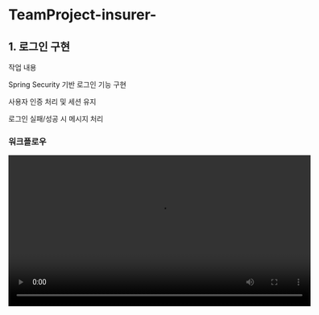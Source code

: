 # TeamProject-insurer-

## 1. 로그인 구현
  작업 내용

  Spring Security 기반 로그인 기능 구현

  사용자 인증 처리 및 세션 유지

  로그인 실패/성공 시 메시지 처리
### 워크플로우
<video src="https://github.com/user-attachments/assets/f956661f-fe26-4ab8-b874-4a85ea76ee44" control width="600" />


## 2. 고객관리
  작업 내용
  
  고객 정보 CRUD (등록, 조회, 수정, 삭제)
  
  외래키 제약조건에 따른 삭제 실패 처리
  
  고객 목록 페이징 처리
### 워크플로우
<video controls width="600">
  <source src="https://github.com/user-attachments/assets/b4330c1f-546b-420a-bcf0-206a5cd94c52" type="video/mp4">
</video>
<video src="https://github.com/hoya950303/TeamProject-insurer-/blob/main/%ED%8C%80%ED%94%84%EB%A1%9C%EC%A0%9D%ED%8A%B8.MP4" control width="600" />
## 3. 피보험자
  작업 내용
  
  피보험자 정보 관리 기능 구현
  
  고객과 연동된 데이터 구조 설계
  
  UI 폼 입력 검증 추가
### 워크플로우
<video controls width="600">
  <source src="https://github.com/user-attachments/assets/7a96faa4-9fb3-4b26-9a34-ee570e021113" type="video/mp4">
</video>
<video src="https://github.com/hoya950303/TeamProject-insurer-/blob/main/%ED%8C%80%ED%94%84%EB%A1%9C%EC%A0%9D%ED%8A%B8.MP4" control width="600" />
## 4. 보험계약
  작업 내용
  
  보험 계약 CRUD 구현
  
  피보험자 및 고객 정보와 연동
  
  계약 상태 및 만기일 관리 기능 추가
### 워크플로우
<video controls width="600">
  <source src="" type="video/mp4">
</video>
<video src="https://github.com/user-attachments/assets/95082acf-56a9-4f32-9a31-219db5cb40b2" control width="600" />
## 5. 공지사항
  작업 내용
  
  공지사항 목록 및 상세보기 구현
  
  댓글 CRUD 기능 (모달 기반 등록/수정/삭제)
  
  중요 공지 표시 기능
### 워크플로우
<video src="https://github.com/user-attachments/assets/b8a430db-fe65-4c6d-8155-c19902bd3057" control width="600" />





